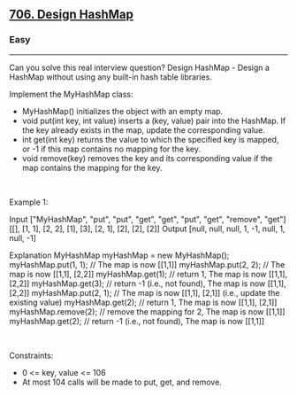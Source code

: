 <h2><a href="https://leetcode.com/problems/design-hashmap/">706. Design HashMap</a></h2><h3>Easy</h3><hr>Can you solve this real interview question? Design HashMap - Design a HashMap without using any built-in hash table libraries.

Implement the MyHashMap class:

 * MyHashMap() initializes the object with an empty map.
 * void put(int key, int value) inserts a (key, value) pair into the HashMap. If the key already exists in the map, update the corresponding value.
 * int get(int key) returns the value to which the specified key is mapped, or -1 if this map contains no mapping for the key.
 * void remove(key) removes the key and its corresponding value if the map contains the mapping for the key.

 

Example 1:


Input
["MyHashMap", "put", "put", "get", "get", "put", "get", "remove", "get"]
[[], [1, 1], [2, 2], [1], [3], [2, 1], [2], [2], [2]]
Output
[null, null, null, 1, -1, null, 1, null, -1]

Explanation
MyHashMap myHashMap = new MyHashMap();
myHashMap.put(1, 1); // The map is now [[1,1]]
myHashMap.put(2, 2); // The map is now [[1,1], [2,2]]
myHashMap.get(1);    // return 1, The map is now [[1,1], [2,2]]
myHashMap.get(3);    // return -1 (i.e., not found), The map is now [[1,1], [2,2]]
myHashMap.put(2, 1); // The map is now [[1,1], [2,1]] (i.e., update the existing value)
myHashMap.get(2);    // return 1, The map is now [[1,1], [2,1]]
myHashMap.remove(2); // remove the mapping for 2, The map is now [[1,1]]
myHashMap.get(2);    // return -1 (i.e., not found), The map is now [[1,1]]


 

Constraints:

 * 0 <= key, value <= 106
 * At most 104 calls will be made to put, get, and remove.